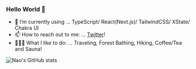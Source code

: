 ### Hello World 👋


- 🔭 I’m currently using ... TypeScript/ React(Next.js)/ TailwindCSS/ XState/ Chakra UI  
- 📫 How to reach out to me: ... [Twitter](https://twitter.com/NowNewNao)!
- 🧖‍♀️🌳 What I like to do: ... Traveling, Forest Bathing, Hiking, Coffee/Tea and Sauna!


![Nao's GitHub stats](https://github-readme-stats.vercel.app/api?username=NowNewNao&count_private=true&show_icons=true)
